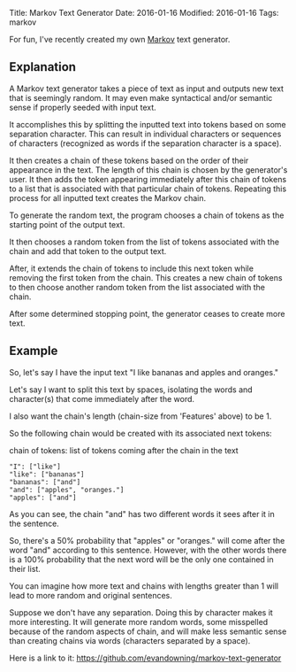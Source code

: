 Title: Markov Text Generator
Date: 2016-01-16
Modified: 2016-01-16
Tags: markov

For fun, I've recently created my own [Markov](https://en.wikipedia.org/wiki/Markov_chain) text generator.

## Explanation

A Markov text generator takes a piece of text as input and outputs new text that is seemingly random. It may even make syntactical and/or semantic sense if properly seeded with input text.

It accomplishes this by splitting the inputted text into tokens based on some separation character. This can result in individual characters or sequences of characters (recognized as words if the separation character is a space).

It then creates a chain of these tokens based on the order of their appearance in the text. The length of this chain is chosen by the generator's user. It then adds the token appearing immediately after this chain of tokens to a list that is associated with that particular chain of tokens. Repeating this process for all inputted text creates the Markov chain.

To generate the random text, the program chooses a chain of tokens as the starting point of the output text.

It then chooses a random token from the list of tokens associated with the chain and add that token to the output text.

After, it extends the chain of tokens to include this next token while removing the first token from the chain. This creates a new chain of tokens to then choose another random token from the list associated with the chain.

After some determined stopping point, the generator ceases to create more text.

## Example

So, let's say I have the input text "I like bananas and apples and oranges."

Let's say I want to split this text by spaces, isolating the words and character(s) that come immediately after the word.

I also want the chain's length (chain-size from 'Features' above) to be 1.

So the following chain would be created with its associated next tokens:

chain of tokens: list of tokens coming after the chain in the text

```text
"I": ["like"]
"like": ["bananas"]
"bananas": ["and"]
"and": ["apples", "oranges."]
"apples": ["and"]
```

As you can see, the chain "and" has two different words it sees after it in the sentence.

So, there's a 50% probability that "apples" or "oranges." will come after the word "and" according to this sentence. However, with the other words there is a 100% probability that the next word will be the only one contained in their list.

You can imagine how more text and chains with lengths greater than 1 will lead to more random and original sentences.

Suppose we don't have any separation. Doing this by character makes it more interesting. It will generate more random words, some misspelled because of the random aspects of chain, and will make less semantic sense than creating chains via words (characters separated by a space).

Here is a link to it: <https://github.com/evandowning/markov-text-generator>
